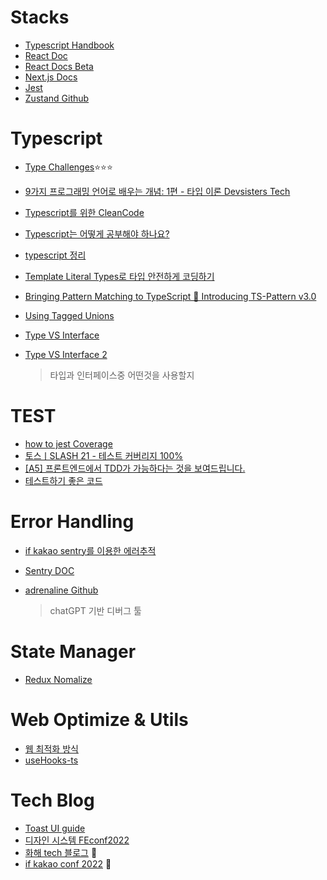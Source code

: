 # Stacks

- [Typescript Handbook](https://www.typescriptlang.org/docs/handbook/intro.html)
- [React Doc](https://ko.reactjs.org/docs/getting-started.html)
- [React Docs Beta](https://beta.reactjs.org/)
- [Next.js Docs](https://nextjs.org/docs/getting-started)
- [Jest](https://jestjs.io/)
- [Zustand Github](https://github.com/pmndrs/zustand)

# Typescript

- [Type Challenges](https://github.com/type-challenges/type-challenges/blob/main/README.ko.m)⭐⭐⭐
- [9가지 프로그래밍 언어로 배우는 개념: 1편 - 타입 이론 Devsisters Tech](https://tech.devsisters.com/posts/programming-languages-1-type-theory)
- [Typescript를 위한 CleanCode](https://738.github.io/clean-code-typescript/)
- [Typescript는 어떻게 공부해야 하나요?](https://yozm.wishket.com/magazine/detail/1376/)
- [typescript 정리](https://inpa.tistory.com/category/Language/TypeScript)
- [Template Literal Types로 타입 안전하게 코딩하기](https://toss.tech/article/template-literal-types)
- [Bringing Pattern Matching to TypeScript 🎨 Introducing TS-Pattern v3.0](https://dev.to/gvergnaud/bringing-pattern-matching-to-typescript-introducing-ts-pattern-v3-0-o1k)
- [Using Tagged Unions](https://greg-pabian.medium.com/using-tagged-unions-84705459107a)

- [Type VS Interface](https://medium.com/humanscape-tech/type-vs-interface-%EC%96%B8%EC%A0%9C-%EC%96%B4%EB%96%BB%EA%B2%8C-f36499b0de50)
- [Type VS Interface 2](https://tecoble.techcourse.co.kr/post/2022-11-07-typeAlias-interface/)

  > 타입과 인터페이스중 어떤것을 사용할지

# TEST

- [how to jest Coverage](https://www.daleseo.com/jest-coverage/)
- [토스ㅣSLASH 21 - 테스트 커버리지 100%](https://www.youtube.com/watch?v=jdlBu2vFv58)
- [[A5] 프론트엔드에서 TDD가 가능하다는 것을 보여드립니다.](https://www.youtube.com/watch?v=L1dtkLeIz-M&t=1729s)
- [테스트하기 좋은 코드](https://jojoldu.tistory.com/680)

# Error Handling

- [if kakao sentry를 이용한 에러추적](https://if.kakao.com/2022/session/84)
- [Sentry DOC](https://docs.sentry.io/)
- [adrenaline Github](https://github.com/shobrook/adrenaline/)

  > chatGPT 기반 디버그 툴

# State Manager

- [Redux Nomalize](https://jbee.io/react/react-redux-normalize/)

# Web Optimize & Utils
  
- [웹 최적화 방식](https://black7375.tistory.com/82)
- [useHooks-ts](https://usehooks-ts.com/react-hook/use-boolean)


# Tech Blog

- [Toast UI guide](https://ui.toast.com/fe-guide/ko)
- [디자인 시스템 FEconf2022](https://so-so.dev/react/design-system-decision-record/)
- [화해 tech 블로그](https://blog.hwahae.co.kr/category/all/tech) 🥇
- [if kakao conf 2022](https://if.kakao.com/session?t.bab36uRci8=2&f.2gB2OPT7YO.GgWcMRm0cNSS=fe) 🥇
